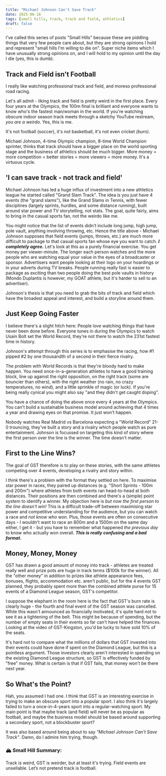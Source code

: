 ```yaml
---
title: "Michael Johnson Can't Save Track"
date: 2025-06-16
tags: [small hills, track, track and field, athletics]
draft: false 
---
```


I've called this series of posts "Small Hills" because these are piddling things that very few people care about, but they are strong opinions I hold and represent "small hills I'm willing to die on". Super niche items which I have unusually strong opinions on, and I will hold to my opinion until the day I die (yes, this is dumb).

## Track and Field isn't Football

I really like watching professional track and field, and moreso professional road racing.

Let's all admit - liking track and field is pretty weird in the first place. Every four years at the Olympics, the 100m final is brilliant and everyone wants to know who's the fastest man/woman in the world. If you're watching obscure indoor season track meets through a sketchy YouTube restream, *you are a weirdo*. Yes, this is me.

It's not football (soccer), it's not basketball, it's not even cricket *(burn)*.

Michael Johnson, 4-time Olympic champion, 8-time World Champion sprinter, thinks that track should have a bigger place on the world sporting stage and the business of athletics should be much bigger. More money = more competition = better stories = more viewers = more money. It's a virtuous cycle.

## 'I can save track - not track and field'

Michael Johnson has led a huge influx of investment into a new athletics league he started called "Grand Slam Track". The idea is you just have 4 events (the "grand slams"), like the Grand Slams in Tennis, with fewer disciplines (largely sprints, hurdles, and some distance running), built around star power and TV storytelling, not stats. The goal, quite fairly, aims to bring in the casual sports fan, not the weirdo like me.

You might notice that the list of events didn't include long jump, high jump, pole vault, anything involving throwing, etc. Hence the title above - Michael Johnson supposes that field events (jumps, throws, etc.) are much more difficult to package to that casual sports fan whose eye you want to catch. ***I completely agree.*** Let's look at this as a purely financial exercise. You get money per viewer-minute. The longer each person watches and the more people who are watching equal your value in the eyes of a broadcaster or sponsor. Advertisers want people looking at their logo on your hoardings or in your adverts during TV breaks. People running really fast is easier to package as exciting than two people doing the best pole vaults in history (Mondo Duplantis is however, my GOAT athlete, but it's harder to sell to an advertiser).

Johnson's thesis is that you need to grab the bits of track and field which have the broadest appeal and interest, and build a storyline around them.

## Just Keep Going Faster

I believe there's a slight hitch here: People love watching things that have never been done before. Everyone tunes in during the Olympics to watch Usain Bolt set the World Record, they're not there to watch the 231st fastest time in history.

Johnson's attempt through this series is to emphasise the racing, how #1 pipped #2 by one thousandth of a second in their fierce rivalry.

The problem with World Records is that they're bloody hard to make happen. You need once-in-a-generation athletes to have a good training block, line up against the right opposition, on the right track (some are bouncier than others), with the right weather (no rain, no crazy temperatures, no wind), and a little sprinkle of magic (or luck). If you're being really cynical you might also say "and they didn't get caught doping".

You have a chance of doing the above once every 4 years at the Olympics. You can't build a sustainable business model around achieving that 4 times a year and drawing eyes on that promise. It just won't happen.

Nobody watches Real Madrid vs Barcelona expecting a "World Record" 21-0 trouncing, they've built a story and a rivalry which people watch as pure entertainment. Johnson is focussed on targeting this kind of story where the first person over the line is the winner. The time doesn't matter.

## First to the Line Wins?

The goal of GST therefore is to play on these stories, with the same athletes competing over 4 events, developing a rivalry and story within.

I think there's a problem with the format they settled on here. To maximise star power in races, they paired up distances (e.g. "Short Sprints - 100m and 200m") where athletes from both events ran head-to-head at both distances. Their positions are then combined and there's a (simple) point system to identify a winner. My objection here is *but now the first person to the line doesn't win!* This is a difficult trade-off between maximising star power and competitive understanding for the audience, but you can watch a race and *not know who won*. Plus, those events are often on consecutive days - I wouldn't want to race an 800m and a 1500m on the same day either, I get it - but you have to remember what happened *the previous day* to know who actually won overall. ***This is really confusing and a bad format.***

## Money, Money, Money

GST has drawn a good amount of money into track - athletes are treated really well and prize pots are huge in track terms ($100k for the winner). All the "other money" in addition to prizes like athlete appearance fees, bonuses, flights, accommodation etc. aren't public, but for the 4 events GST planned, they probably spent more than the combined athlete purse for 15 events of a Diamond League season, GST's competitor.

I suppose the elephant in the room here is the fact that GST's burn rate is clearly huge - the fourth and final event of the GST season was cancelled. While this wasn't announced as financially motivated, it's quite hard not to see it as a tightening of the belt. This might be because of spending, but the number of empty seats in their events so far can't have helped the finances. Looking at the video of GST-Kingston, you'd be lucky to have sold 10% of the seats.

It's hard not to compare what the millions of dollars that GST invested into their events could have done if spent on the Diamond League, but this is a pointless argument. Those investors clearly aren't interested in spending on the existing Diamond League structure, so GST is effectively funded by "free" money. What is certain is that if GST fails, that money won't be there next year.

## So What's the Point?

Hah, you assumed I had one. I think that GST is an interesting exercise in trying to make an obscure sport into a popular sport. I also think it's largely failed to turn a once-in-4-years sport into a regular-watching sport. My main point is that maybe track (and field) will never be as popular as football, and maybe the business model should be based around supporting a secondary sport, not a blockbuster sport?

It was also based around being about to say *"Michael Johnson Can't Save Track"*. Damn, do I admire him trying, though.

### 🏔 Small Hill Summary:  
Track is weird, GST is weirder, but at least it's trying. Field events are unsellable. Let’s not pretend track is football.